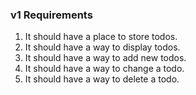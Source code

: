 ### **v1 Requirements**
 1. It should have a place to store todos.  
 2. It should have a way to display todos. 
 3. It should have a way to add new todos. 
 4. It should have a way to change a todo. 
 5. It should have a way to delete a todo.